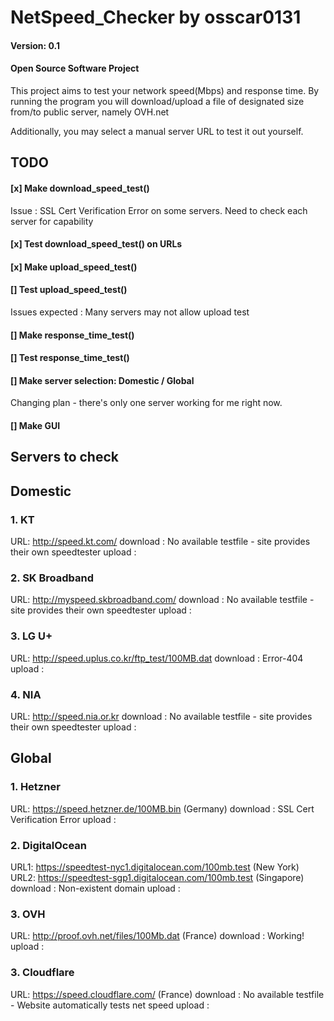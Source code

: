 # NetSpeed_Checker by osscar0131
#### Version: 0.1
#### Open Source Software Project

This project aims to test your network speed(Mbps) and response time.
By running the program you will download/upload a file of designated size from/to public server, namely OVH.net

Additionally, you may select a manual server URL to test it out yourself.


## TODO
#### [x] Make download_speed_test()
Issue : SSL Cert Verification Error on some servers.
Need to check each server for capability
#### [x] Test download_speed_test() on URLs

#### [x] Make upload_speed_test()
#### [] Test upload_speed_test()
Issues expected : Many servers may not allow upload test


#### [] Make response_time_test()
#### [] Test response_time_test()

#### [] Make server selection: Domestic / Global
Changing plan - there's only one server working for me right now.


#### [] Make GUI


## Servers to check
## Domestic
### 1. KT
URL: http://speed.kt.com/
download : No available testfile - site provides their own speedtester
upload : 

### 2. SK Broadband
URL: http://myspeed.skbroadband.com/
download : No available testfile - site provides their own speedtester
upload : 

### 3. LG U+
URL: http://speed.uplus.co.kr/ftp_test/100MB.dat
download : Error-404
upload : 

### 4. NIA
URL: http://speed.nia.or.kr
download : No available testfile - site provides their own speedtester
upload : 


## Global
### 1. Hetzner
URL: https://speed.hetzner.de/100MB.bin (Germany)
download : SSL Cert Verification Error
upload : 

### 2. DigitalOcean
URL1: https://speedtest-nyc1.digitalocean.com/100mb.test (New York)
URL2: https://speedtest-sgp1.digitalocean.com/100mb.test (Singapore)
download : Non-existent domain
upload : 

### 3. OVH
URL: http://proof.ovh.net/files/100Mb.dat (France)
download : Working!
upload : 

### 3. Cloudflare
URL: https://speed.cloudflare.com/ (France)
download : No available testfile - Website automatically tests net speed
upload : 
